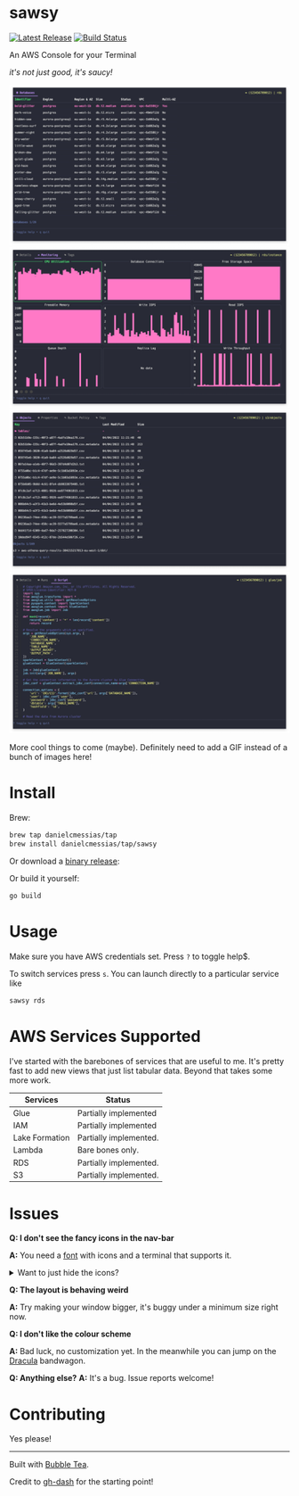 # sawsy

<p>
    <a href="https://github.com/danielcmessias/sawsy/releases"><img src="https://img.shields.io/github/release/danielcmessias/sawsy.svg" alt="Latest Release"></a>
    <a href="https://github.com/danielcmessias/sawsy/actions"><img src="https://github.com/danielcmessias/sawsy/workflows/goreleaser/badge.svg" alt="Build Status"></a>
</p>

An AWS Console for your Terminal

*it's not just good, it's saucy!*


![RDS Instances](./img/01.png)
![Monitoring an RDS instance](./img/02.png)
![S3 Objects](./img/03.png)
![Glue Script](./img/04.png)

More cool things to come (maybe). Definitely need to add a GIF instead of a bunch of images here!

# Install

Brew:

```sh
brew tap danielcmessias/tap
brew install danielcmessias/tap/sawsy
```

Or download a [binary release](https://github.com/danielcmessias/sawsy/releases):

Or build it yourself:

```sh
go build
```

# Usage

Make sure you have AWS credentials set. Press `?` to toggle help$.

To switch services press `s`. You can launch directly to a particular service like

```sh
sawsy rds
```

# AWS Services Supported

I've started with the barebones of services that are useful to me. It's pretty
fast to add new views that just list tabular data. Beyond that takes some more work.

| Services | Status |
|---|---|
| Glue | Partially implemented |
| IAM | Partially implemented |
| Lake Formation | Partially implemented. |
| Lambda | Bare bones only. |
| RDS | Partially implemented. |
| S3 | Partially implemented. |


# Issues

**Q: I don't see the fancy icons in the nav-bar**

**A:** You need a [font](https://www.nerdfonts.com/font-downloads) with icons and a terminal that supports it.

<details>
  <summary>Want to just hide the icons?</summary>

Create a new file `touch ~/.sawsy.yml` and add the following config:

```yaml
theme:
  showIcons: false 
```

This is the only config available for now.
</details>


**Q: The layout is behaving weird**

**A:** Try making your window bigger, it's buggy under a minimum size right now.


**Q: I don't like the colour scheme**

**A:** Bad luck, no customization yet. In the meanwhile you can jump on the [Dracula](https://draculatheme.com/) bandwagon.

**Q: Anything else?**
**A:** It's a bug. Issue reports welcome!

# Contributing

Yes please!

---

Built with [Bubble Tea](https://github.com/charmbracelet/bubbletea).

Credit to [gh-dash](https://github.com/dlvhdr/gh-dash) for the starting point!
